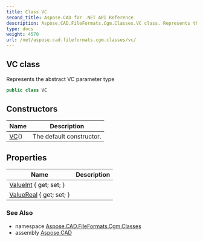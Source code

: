 ```yaml
---
title: Class VC
second_title: Aspose.CAD for .NET API Reference
description: Aspose.CAD.FileFormats.Cgm.Classes.VC class. Represents the abstract VC parameter type
type: docs
weight: 4570
url: /net/aspose.cad.fileformats.cgm.classes/vc/
---
```

## VC class

Represents the abstract VC parameter type

```csharp
public class VC
```

## Constructors

| Name | Description |
| --- | --- |
| [VC](vc/)() | The default constructor. |

## Properties

| Name | Description |
| --- | --- |
| [ValueInt](../../aspose.cad.fileformats.cgm.classes/vc/valueint/) { get; set; } |  |
| [ValueReal](../../aspose.cad.fileformats.cgm.classes/vc/valuereal/) { get; set; } |  |

### See Also

* namespace [Aspose.CAD.FileFormats.Cgm.Classes](../../aspose.cad.fileformats.cgm.classes/)
* assembly [Aspose.CAD](../../)


